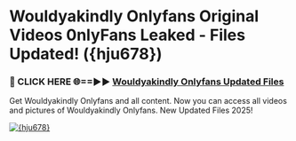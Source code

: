 # Wouldyakindly Onlyfans Original Videos 0nlyFans Leaked - Files Updated! ({hju678})

<h3>🔴 CLICK HERE 🌐==►► <a href="https://tinyurl.com/ms9xzufz" rel="nofollow">Wouldyakindly Onlyfans Updated Files</a></h3>

Get Wouldyakindly Onlyfans and all content. Now you can access all videos and pictures of Wouldyakindly Onlyfans. New Updated Files 2025!

[![{hju678}](https://i.imgur.com/PQ7UWWw.gif)](https://tinyurl.com/ms9xzufz)